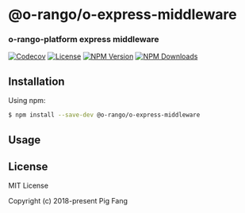 # @o-rango/o-express-middleware
### o-rango-platform express middleware
[![Codecov](https://img.shields.io/codecov/c/github/g-plane/o-express-middleware.svg?style=flat-square)](https://codecov.io/gh/g-plane/o-express-middleware)
[![License](https://img.shields.io/github/license/g-plane/o-express-middleware.svg?style=flat-square)](https://github.com/g-plane/o-express-middleware/blob/master/LICENSE)
[![NPM Version](https://img.shields.io/npm/v/o-express-middleware.svg?style=flat-square)](https://www.npmjs.com/package/o-express-middleware)
[![NPM Downloads](https://img.shields.io/npm/dm/o-express-middleware.svg?style=flat-square)](https://www.npmjs.com/package/o-express-middleware)

## Installation


Using npm:

```bash
$ npm install --save-dev @o-rango/o-express-middleware
```

## Usage



## License

MIT License

Copyright (c) 2018-present Pig Fang

